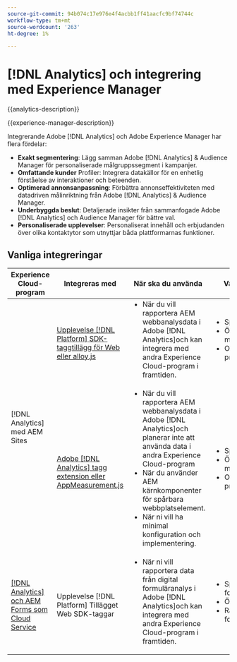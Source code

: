 ```yaml
---
source-git-commit: 94b074c17e976e4f4acbb1ff41aacfc9bf74744c
workflow-type: tm+mt
source-wordcount: '263'
ht-degree: 1%

---
```



# [!DNL Analytics] och integrering med Experience Manager

{{analytics-description}}

{{experience-manager-description}}

Integrerande Adobe [!DNL Analytics] och Adobe Experience Manager har flera fördelar:

+ **Exakt segmentering**: Lägg samman Adobe [!DNL Analytics] &amp; Audience Manager för personaliserade målgruppssegment i kampanjer.
+ **Omfattande kunder** Profiler: Integrera datakällor för en enhetlig förståelse av interaktioner och beteenden.
+ **Optimerad annonsanpassning**: Förbättra annonseffektiviteten med datadriven målinriktning från Adobe [!DNL Analytics] &amp; Audience Manager.
+ **Underbyggda beslut**: Detaljerade insikter från sammanfogade Adobe [!DNL Analytics] och Audience Manager för bättre val.
+ **Personaliserade upplevelser**: Personaliserat innehåll och erbjudanden över olika kontaktytor som utnyttjar båda plattformarnas funktioner.

## Vanliga integreringar

<table>
    <thead>
        <tr>
            <th>Experience Cloud-program</th>
            <th>Integreras med</th>
            <th>När ska du använda</th>
            <th>Vanliga användningsfall</th>
        </tr>
    </thead>
    <tbody>
        <tr>
            <td rowspan="2">[!DNL Analytics] med AEM Sites</a></td>
            <td><a href="https://experienceleague.adobe.com/docs/experience-manager-learn/sites/integrations/experience-platform/analytics-using-web-sdk.html" target="_blank" rel="noreferrer">Upplevelse [!DNL Platform] SDK-taggtillägg för Web eller alloy.js</a></td>
            <td>
                <ul style="margin-top: 0;">
                    <li>När du vill rapportera AEM webbanalysdata i Adobe [!DNL Analytics]och kan integrera med andra Experience Cloud-program i framtiden.</li>
                </ul>
            </td>
            <td>
                <ul style="margin-top: 0;">
                  <li>Spåra webbplatstrafiken.</li>
                  <li>Övervaka marknadsföringskampanjer.</li>
                  <li>Optimera webbplatsens prestanda.</li>
                </ul>
            </td>
        </tr>
        <tr>
            <td><a href="https://experienceleague.adobe.com/docs/experience-manager-learn/sites/integrations/analytics/collect-data-analytics.html" target="_blank" rel="noreferrer">Adobe [!DNL Analytics] tagg extension eller AppMeasurement.js</a></td>
            <td>
                <ul style="margin-top: 0;">
                    <li>När du vill rapportera AEM webbanalysdata i Adobe [!DNL Analytics]och planerar inte att använda data i andra Experience Cloud-program</li>
                    <li>När du använder AEM kärnkomponenter för spårbara webbplatselement.</li>
                    <li>När ni vill ha minimal konfiguration och implementering.</li>
                </ul>
            </td>
            <td>
                <ul style="margin-top: 0;">
                  <li>Spåra webbplatstrafiken.</li>
                  <li>Övervaka marknadsföringskampanjer.</li>
                  <li>Optimera webbplatsens prestanda.</li>
                </ul>
            </td>
        </tr>
        <tr>
            <td><a href="https://experienceleague.adobe.com/docs/experience-manager-learn/cloud-service/forms/forms-and-analytics/introduction.html" target="_blank" rel="noreferrer">[!DNL Analytics] och AEM Forms som Cloud Service</a></td>
            <td>Upplevelse [!DNL Platform] Tillägget Web SDK-taggar</td>
            <td>
              <ul style="margin-top: 0;">
                <li>När ni vill rapportera data från digital formuläranalys i Adobe [!DNL Analytics]och kan integrera med andra Experience Cloud-program i framtiden.</li>
              </ul>
            </td>
            <td>
                <ul style="margin-top: 0;">
                  <li>Spåra inskickandet av formulär.</li>
                  <li>Övervaka formulärfältsfel.</li>
                  <li>Rapport om skickade formulärfältsvärden.</li>
                </ul>
            </td>
        </tr>
    </tbody>          
</table>
